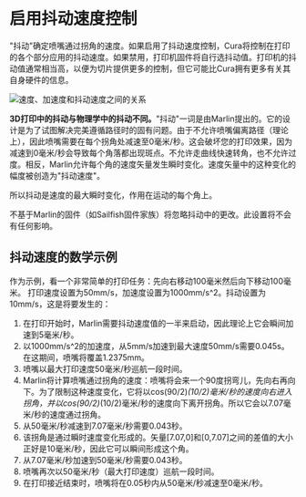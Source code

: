 启用抖动速度控制
====
"抖动"确定喷嘴通过拐角的速度。如果启用了抖动速度控制，Cura将控制在打印的各个部分应用的抖动速度。如果禁用，打印机固件将自行选抖动值。打印机的抖动值通常相当高，以便为切片提供更多的控制，但它可能比Cura拥有更多有关其自身硬件的信息。

![速度、加速度和抖动速度之间的关系](../images/velocity_acceleration_jerk.svg)

**3D打印中的抖动与物理学中的抖动不同。**"抖动"一词是由Marlin提出的。它的设计是为了试图解决完美遵循路径时的固有问题。由于不允许喷嘴偏离路径（理论上），因此喷嘴需要在每个拐角处减速至0毫米/秒。这会破坏您的打印效果，因为减速到0毫米/秒会导致每个角落都出现斑点。不允许走曲线快速转角，也不允许过度。相反，Marlin允许每个角的速度矢量发生瞬时变化。速度矢量中的这种变化的幅度被创造为"抖动速度"。

所以抖动是速度的最大瞬时变化，作用在运动的每个角上。

不基于Marlin的固件（如Sailfish固件家族）将忽略抖动中的更改。此设置将不会有任何影响。

抖动速度的数学示例
----
作为示例，看一个非常简单的打印任务：先向右移动100毫米然后向下移动100毫米。 打印速度设置为50mm/s，加速度设置为1000mm/s^2。抖动设置为10mm/s，这是将要发生的：
1. 在打印开始时，Marlin需要抖动速度值的一半来启动，因此理论上它会瞬间加速到5毫米/秒。
2. 以1000mm/s^2的加速度，从5mm/s加速到最大速度50mm/s需要0.045s。 在这期间，喷嘴将覆盖1.2375mm。
3. 喷嘴以最大打印速度50毫米/秒巡航一段时间。
4. Marlin将计算喷嘴通过拐角的速度：喷嘴将会来一个90度拐弯儿，先向右再向下。为了限制这种速度变化，它将以cos(90/2)*(10/2)毫米/秒的速度向右进入拐角，并以cos(90/2)*(10/2)毫米/秒的速度向下离开拐角。所以它会以7.07毫米/秒的速度通过拐角。
5. 从50毫米/秒减速到7.07毫米/秒需要0.043秒。
6. 该拐角是通过瞬时速度变化形成的。矢量[7.07,0]和[0,7.07]之间的差值的大小正好是10毫米/秒，因此它可以瞬间形成这个角。
7. 从7.07毫米/秒加速到50毫米/秒需要0.043秒。
8. 喷嘴再次以50毫米/秒（最大打印速度）巡航一段时间。
9. 在打印接近结束时，喷嘴将在0.05秒内从50毫米/秒减速至0毫米/秒。
